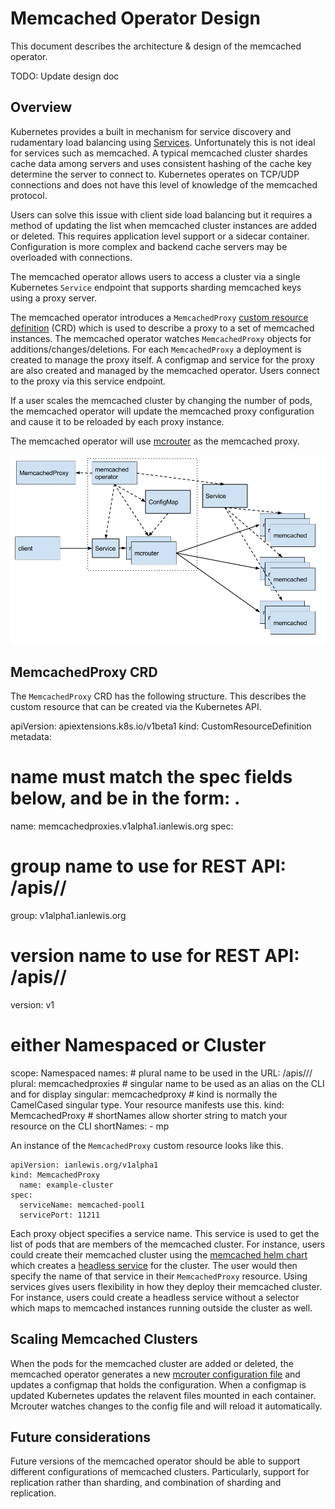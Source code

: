 # Memcached Operator Design

This document describes the architecture & design of the memcached operator.

TODO: Update design doc

## Overview

Kubernetes provides a built in mechanism for service discovery and rudamentary load balancing using [Services](https://kubernetes.io/docs/concepts/services-networking/service/). Unfortunately this is not ideal for services such as memcached. A typical memcached cluster shardes cache data among servers and uses consistent hashing of the cache key determine the server to connect to. Kubernetes operates on TCP/UDP connections and does not have this level of knowledge of the memcached protocol.

Users can solve this issue with client side load balancing but it requires a method of updating the list when memcached cluster instances are added or deleted. This requires application level support or a sidecar container. Configuration is more complex and backend cache servers may be overloaded with connections.

The memcached operator allows users to access a cluster via a single Kubernetes `Service` endpoint that supports sharding memcached keys using a proxy server.

The memcached operator introduces a `MemcachedProxy` [custom resource definition](https://kubernetes.io/docs/tasks/access-kubernetes-api/extend-api-custom-resource-definitions/) (CRD) which is used to describe a proxy to a set of memcached instances. The memcached operator watches `MemcachedProxy` objects for additions/changes/deletions. For each `MemcachedProxy` a deployment is created to manage the proxy itself. A configmap and service for the proxy are also created and managed by the memcached operator. Users connect to the proxy via this service endpoint.

If a user scales the memcached cluster by changing the number of pods, the memcached operator will update the memcached proxy configuration and cause it to be reloaded by each proxy instance.

The memcached operator will use [mcrouter](https://github.com/facebook/mcrouter) as the memcached proxy.

![diagram](design.png)

## MemcachedProxy CRD

The `MemcachedProxy` CRD has the following structure. This describes the custom resource that can be created via the Kubernetes API.

apiVersion: apiextensions.k8s.io/v1beta1
kind: CustomResourceDefinition
metadata:
  # name must match the spec fields below, and be in the form: <plural>.<group>
  name: memcachedproxies.v1alpha1.ianlewis.org
spec:
  # group name to use for REST API: /apis/<group>/<version>
  group: v1alpha1.ianlewis.org
  # version name to use for REST API: /apis/<group>/<version>
  version: v1
  # either Namespaced or Cluster
  scope: Namespaced
  names:
    # plural name to be used in the URL: /apis/<group>/<version>/<plural>
    plural: memcachedproxies
    # singular name to be used as an alias on the CLI and for display
    singular: memcachedproxy
    # kind is normally the CamelCased singular type. Your resource manifests use this.
    kind: MemcachedProxy
    # shortNames allow shorter string to match your resource on the CLI
    shortNames:
    - mp

An instance of the `MemcachedProxy` custom resource looks like this.

```
apiVersion: ianlewis.org/v1alpha1
kind: MemcachedProxy
  name: example-cluster
spec:
  serviceName: memcached-pool1
  servicePort: 11211
```

Each proxy object specifies a service name. This service is used to get the list of pods that are members of the memcached cluster. For instance, users could create their memcached cluster using the [memcached helm chart](https://github.com/kubernetes/charts/tree/master/stable/memcached) which creates a [headless service](https://kubernetes.io/docs/concepts/services-networking/service/#headless-services) for the cluster. The user would then specify the name of that service in their `MemcachedProxy` resource. Using services gives users flexibility in how they deploy their memcached cluster. For instance, users could create a headless service without a selector which maps to memcached instances running outside the cluster as well.

## Scaling Memcached Clusters

When the pods for the memcached cluster are added or deleted, the memcached operator generates a new [mcrouter configuration file](https://github.com/facebook/mcrouter/wiki/Config-Files) and updates a configmap that holds the configuration. When a configmap is updated Kubernetes updates the relavent files mounted in each container. Mcrouter watches changes to the config file and will reload it automatically.

## Future considerations

Future versions of the memcached operator should be able to support different configurations of memcached clusters. Particularly, support for replication rather than sharding, and combination of sharding and replication.
